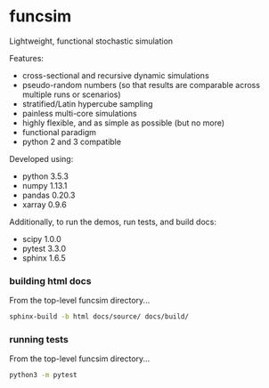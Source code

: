 # funcsim
Lightweight, functional stochastic simulation

Features:
- cross-sectional and recursive dynamic simulations
- pseudo-random numbers (so that results are comparable across multiple runs or scenarios)
- stratified/Latin hypercube sampling
- painless multi-core simulations
- highly flexible, and as simple as possible (but no more)
- functional paradigm
- python 2 and 3 compatible

Developed using:
- python 3.5.3
- numpy 1.13.1
- pandas 0.20.3
- xarray 0.9.6

Additionally, to run the demos, run tests, and build docs:
- scipy 1.0.0
- pytest 3.3.0
- sphinx 1.6.5

### building html docs
From the top-level funcsim directory...
```bash
sphinx-build -b html docs/source/ docs/build/
```

### running tests
From the top-level funcsim directory...
```bash
python3 -m pytest
```
